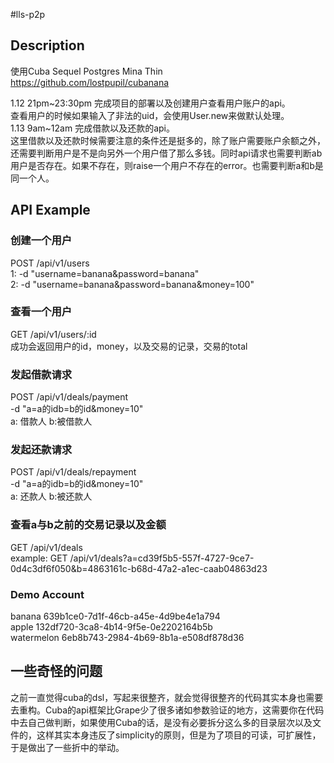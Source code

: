 #lls-p2p

## Description

使用Cuba Sequel Postgres Mina Thin     
https://github.com/lostpupil/cubanana    

1.12 21pm~23:30pm 完成项目的部署以及创建用户查看用户账户的api。    
查看用户的时候如果输入了非法的uid，会使用User.new来做默认处理。    
1.13 9am~12am 完成借款以及还款的api。    
这里借款以及还款时候需要注意的条件还是挺多的，除了账户需要账户余额之外，还需要判断用户是不是向另外一个用户借了那么多钱。同时api请求也需要判断ab用户是否存在。如果不存在，则raise一个用户不存在的error。也需要判断a和b是同一个人。   

## API Example

### 创建一个用户    
POST /api/v1/users     
1: -d "username=banana&password=banana"    
2: -d "username=banana&password=banana&money=100"    

### 查看一个用户
GET /api/v1/users/:id    
成功会返回用户的id，money，以及交易的记录，交易的total

### 发起借款请求
POST /api/v1/deals/payment    
-d "a=a的idb=b的id&money=10"    
a: 借款人 b:被借款人

### 发起还款请求
POST /api/v1/deals/repayment    
-d "a=a的idb=b的id&money=10"    
a: 还款人 b:被还款人

### 查看a与b之前的交易记录以及金额
GET /api/v1/deals    
example: GET /api/v1/deals?a=cd39f5b5-557f-4727-9ce7-0d4c3df6f050&b=4863161c-b68d-47a2-a1ec-caab04863d23

### Demo Account
banana 639b1ce0-7d1f-46cb-a45e-4d9be4e1a794    
apple 132df720-3ca8-4b14-9f5e-0e2202164b5b     
watermelon 6eb8b743-2984-4b69-8b1a-e508df878d36

## 一些奇怪的问题
之前一直觉得cuba的dsl，写起来很整齐，就会觉得很整齐的代码其实本身也需要去重构。Cuba的api框架比Grape少了很多诸如参数验证的地方，这需要你在代码中去自己做判断，如果使用Cuba的话，是没有必要拆分这么多的目录层次以及文件的，这样其实本身违反了simplicity的原则，但是为了项目的可读，可扩展性，于是做出了一些折中的举动。